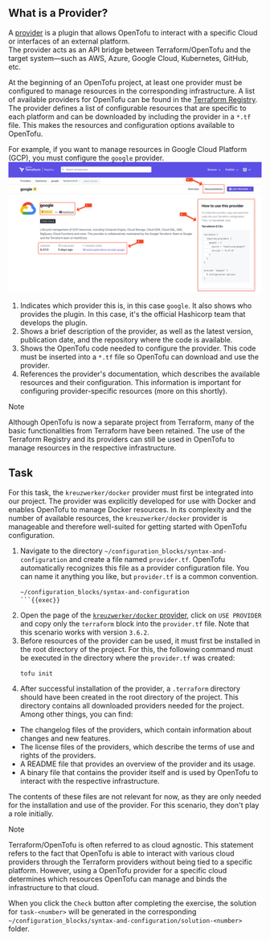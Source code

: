 ## What is a Provider?
A [provider](https://opentofu.org/docs/language/providers/) is a plugin that allows OpenTofu to interact with a specific Cloud or interfaces of an external platform.  
The provider acts as an API bridge between Terraform/OpenTofu and the target system—such as AWS, Azure, Google Cloud, Kubernetes, GitHub, etc. 

At the beginning of an OpenTofu project, at least one provider must be configured to manage resources in the corresponding infrastructure.
A list of available providers for OpenTofu can be found in the [Terraform Registry](https://registry.terraform.io/browse/providers). 
The provider defines a list of configurable resources that are specific to each platform and can be downloaded by including the provider in a `*.tf` file.
This makes the resources and configuration options available to OpenTofu.

For example, if you want to manage resources in Google Cloud Platform (GCP), you must configure the `google` provider.
![Install Terraform Plugin for syntax highlighting](./../assets/google_provider_site.png)
1. Indicates which provider this is, in this case `google`. It also shows who provides the plugin. In this case, it's the official Hashicorp team that develops the plugin.
2. Shows a brief description of the provider, as well as the latest version, publication date, and the repository where the code is available.
3. Shows the OpenTofu code needed to configure the provider. This code must be inserted into a `*.tf` file so OpenTofu can download and use the provider.
4. References the provider's documentation, which describes the available resources and their configuration. This information is important for configuring provider-specific resources (more on this shortly).

> [!NOTE]  
> Although OpenTofu is now a separate project from Terraform, many of the basic functionalities from Terraform have been retained.
> The use of the Terraform Registry and its providers can still be used in OpenTofu to manage resources in the respective infrastructure.

## Task
For this task, the `kreuzwerker/docker` provider must first be integrated into our project. The provider was explicitly developed for use with Docker and enables OpenTofu to manage Docker resources.
In its complexity and the number of available resources, the `kreuzwerker/docker` provider is manageable and therefore well-suited for getting started with OpenTofu configuration.
1. Navigate to the directory `~/configuration_blocks/syntax-and-configuration` and create a file named `provider.tf`. OpenTofu automatically recognizes this file as a provider configuration file. You can name it anything you like, but `provider.tf` is a common convention.
    ```shell
    ~/configuration_blocks/syntax-and-configuration
    ```{{exec}}
2. Open the page of the [`kreuzwerker/docker` provider](https://registry.terraform.io/providers/kreuzwerker/docker/latest), click on `USE PROVIDER` and copy only the `terraform` block into the `provider.tf` file. Note that this scenario works with version `3.6.2`.
3. Before resources of the provider can be used, it must first be installed in the root directory of the project. For this, the following command must be executed in the directory where the `provider.tf` was created:
    ```shell
    tofu init
    ```
4. After successful installation of the provider, a `.terraform` directory should have been created in the root directory of the project. This directory contains all downloaded providers needed for the project. Among other things, you can find:
- The changelog files of the providers, which contain information about changes and new features.
- The license files of the providers, which describe the terms of use and rights of the providers.
- A README file that provides an overview of the provider and its usage.
- A binary file that contains the provider itself and is used by OpenTofu to interact with the respective infrastructure.

The contents of these files are not relevant for now, as they are only needed for the installation and use of the provider. For this scenario, they don't play a role initially.

> [!NOTE]  
> Terraform/OpenTofu is often referred to as cloud agnostic. This statement refers to the fact that OpenTofu is able to 
> interact with various cloud providers through the Terraform providers without being tied to a specific platform. However, using a 
> OpenTofu provider for a specific cloud determines which resources OpenTofu can manage and binds the infrastructure to that cloud.

When you click the `Check` button after completing the exercise, the solution for `task-<number>` will be generated in the corresponding `~/configuration_blocks/syntax-and-configuration/solution-<number>` folder.